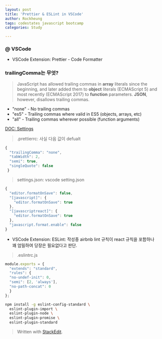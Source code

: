 ```yaml
---
layout: post
title: 'Prettier & ESLint in VSCode'
author: Rockheung
tags: codestates javascript bootcamp
categories: Study

---
```

### @ VSCode

- VSCode Extension: Prettier - Code Formatter

### trailingComma는 무엇?
> JavaScript has allowed trailing commas in **array** literals since the beginning, and later added them to **object** literals (ECMAScript 5) and most recently (ECMAScript 2017) to **function** parameters.
**JSON**, however, disallows trailing commas.

-   "none" - No trailing commas
-   "es5" - Trailing commas where valid in ES5 (objects, arrays, etc)
-   "all" - Trailing commas wherever possible (function arguments)

[DOC: Settings](https://github.com/prettier/prettier-vscode#settings)

> .prettierrc: 사실 다음 값이 defualt

```javascript
{
  "trailingComma": "none",
  "tabWidth": 2,
  "semi": true,
  "singleQuote": false
 }
```

> settings.json: vscode setting.json

```javascript
{
  "editor.formatOnSave": false,
  "[javascript]": {
    "editor.formatOnSave": true
  },
  "[javascriptreact]": {
    "editor.formatOnSave": true
  },
  "javascript.format.enable": false
}
```

- VSCode Extension: ESLint: 작성중
airbnb lint 규칙이 react 규칙을 포함하나 꽤 엄밀하여 당장은 필요없다고 판단.

> .eslintrc.js

```javascript
module.exports = {
  "extends": "standard",
  "rules": {
  "no-undef-init": 0,
  "semi": [2, 'always'],
  "no-path-concat": 0
  }
};
```

```bash
npm install -g eslint-config-standard \
  eslint-plugin-import \
  eslint-plugin-node \
  eslint-plugin-promise \
  eslint-plugin-standard
```




> Written with [StackEdit](https://stackedit.io/).



